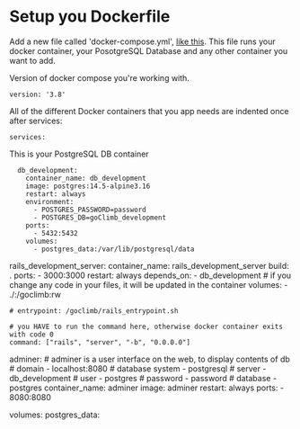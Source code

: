 # Setup you Dockerfile
Add a new file called 'docker-compose.yml', [like this](docker-compose.yml). This file runs your docker container, your PosotgreSQL Database and any other container you want to add.
<br>

Version of docker compose you're working with.
```
version: '3.8'
```
All of the different Docker containers that you app needs are indented once after services:
```
services:
```
This is your PostgreSQL DB container
```
  db_development:
    container_name: db_development
    image: postgres:14.5-alpine3.16
    restart: always
    environment:
      - POSTGRES_PASSWORD=password
      - POSTGRES_DB=goClimb_development
    ports:
      - 5432:5432
    volumes:
      - postgres_data:/var/lib/postgresql/data
```

  rails_development_server:
    container_name: rails_development_server
    build: .
    ports:
      - 3000:3000
    restart: always
    depends_on:
      - db_development
    # if you change any code in your files, it will be updated in the container
    volumes:
      - ./:/goclimb:rw

    # entrypoint: /goclimb/rails_entrypoint.sh

    # you HAVE to run the command here, otherwise docker container exits with code 0
    command: ["rails", "server", "-b", "0.0.0.0"]

  adminer:
    # adminer is a user interface on the web, to display contents of db
    # domain - localhost:8080
    # database system - postgresql
    # server - db_development
    # user - postgres
    # password - password
    # database - postgres
    container_name: adminer
    image: adminer
    restart: always
    ports:
      - 8080:8080

volumes:
  postgres_data:
